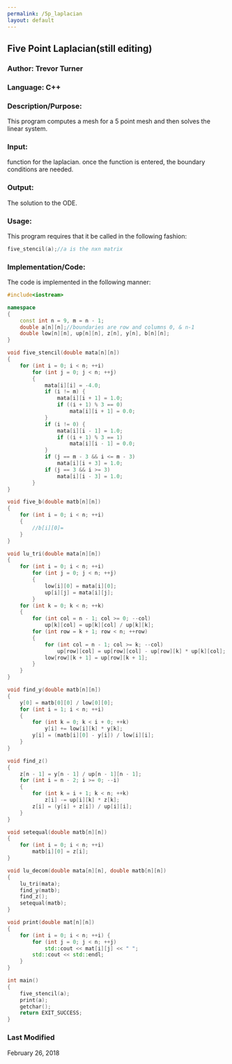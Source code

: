 ```yaml
---
permalink: /5p_laplacian
layout: default
---
```


## Five Point Laplacian(still editing)
### Author: Trevor Turner
### Language: C++

### Description/Purpose: 
This program computes a mesh for a 5 point mesh and then solves the linear system.

### Input:
function for the laplacian. once the function is entered, the boundary conditions are needed.

### Output: 
The solution to the ODE. 

### Usage:
This program requires that it be called in the following fashion:
```c++
five_stencil(a);//a is the nxn matrix
```

### Implementation/Code:
The code is implemented in the following manner:
```c++
#include<iostream>

namespace
{
	const int n = 9, m = n - 1;
	double a[n][n];//boundaries are row and columns 0, & n-1
	double low[n][n], up[n][n], z[n], y[n], b[n][n];
}

void five_stencil(double mata[n][n])
{
	for (int i = 0; i < n; ++i)
		for (int j = 0; j < n; ++j)
		{
			mata[i][i] = -4.0;
			if (i != m) {
				mata[i][i + 1] = 1.0;
				if ((i + 1) % 3 == 0)
					mata[i][i + 1] = 0.0;
			}
			if (i != 0) {
				mata[i][i - 1] = 1.0;
				if ((i + 1) % 3 == 1)
					mata[i][i - 1] = 0.0;
			}
			if (j == m - 3 && i <= m - 3)
				mata[i][i + 3] = 1.0;
			if (j == 3 && i >= 3)
				mata[i][i - 3] = 1.0;
		}
}

void five_b(double matb[n][n])
{
	for (int i = 0; i < n; ++i)
	{
		//b[i][0]=
	}
}

void lu_tri(double mata[n][n])
{
	for (int i = 0; i < n; ++i)
		for (int j = 0; j < n; ++j)
		{
			low[i][0] = mata[i][0];
			up[i][j] = mata[i][j];
		}
	for (int k = 0; k < n; ++k)
	{
		for (int col = n - 1; col >= 0; --col)
			up[k][col] = up[k][col] / up[k][k];
		for (int row = k + 1; row < n; ++row)
		{
			for (int col = n - 1; col >= k; --col)
				up[row][col] = up[row][col] - up[row][k] * up[k][col];
			low[row][k + 1] = up[row][k + 1];
		}
	}
}

void find_y(double matb[n][n])
{
	y[0] = matb[0][0] / low[0][0];
	for (int i = 1; i < n; ++i)
	{
		for (int k = 0; k < i + 0; ++k)
			y[i] += low[i][k] * y[k];
		y[i] = (matb[i][0] - y[i]) / low[i][i];
	}
}

void find_z()
{
	z[n - 1] = y[n - 1] / up[n - 1][n - 1];
	for (int i = n - 2; i >= 0; --i)
	{
		for (int k = i + 1; k < n; ++k)
			z[i] -= up[i][k] * z[k];
		z[i] = (y[i] + z[i]) / up[i][i];
	}
}

void setequal(double matb[n][n])
{
	for (int i = 0; i < n; ++i)
		matb[i][0] = z[i];
}

void lu_decom(double mata[n][n], double matb[n][n])
{
	lu_tri(mata);
	find_y(matb);
	find_z();
	setequal(matb);
}

void print(double mat[n][n])
{
	for (int i = 0; i < n; ++i) {
		for (int j = 0; j < n; ++j)
			std::cout << mat[i][j] << " ";
		std::cout << std::endl;
	}
}

int main()
{
	five_stencil(a);
	print(a);
	getchar();
	return EXIT_SUCCESS;
}
```

### Last Modified
February 26, 2018
